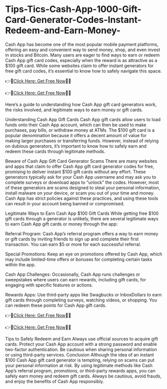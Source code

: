 # Tips-Tics-Cash-App-1000-Gift-Card-Generator-Codes-Instant-Redeem-and-Earn-Money-
Cash App has become one of the most popular mobile payment platforms, offering an easy and convenient way to send money, shop, and even invest in stocks and Bitcoin. Many users are eager to find ways to earn or redeem Cash App gift card codes, especially when the reward is as attractive as a $100 gift card. While some websites claim to offer instant generators for free gift card codes, it’s essential to know how to safely navigate this space. 


 👉📲[Click Here: Get Free Now](https://t.co/FNMbKS1oPt)🔶🔷


 👉📲[Click Here: Get Free Now](https://t.co/FNMbKS1oPt)🔶🔷



Here’s a guide to understanding how Cash App gift card generators work, the risks involved, and legitimate ways to earn money or gift cards.

Understanding Cash App Gift Cards
Cash App gift cards allow users to load funds onto their Cash App account, which can then be used to make purchases, pay bills, or withdraw money at ATMs. The $100 gift card is a popular denomination because it offers a decent amount of value for making larger purchases or transferring funds. However, instead of relying on dubious generators, it’s important to know how to safely earn and redeem these cards through legitimate methods.

Beware of Cash App Gift Card Generator Scams
There are many websites and apps that claim to offer Cash App gift card generator codes for free, promising to deliver instant $100 gift cards without any effort. These generators typically ask for your Cash App username and may ask you to complete surveys or download apps to “unlock” the codes. However, most of these generators are scams designed to steal your personal information, install malware on your device, or scam you out of your time and money. Cash App has strict policies against these practices, and using these tools can result in your account being banned or compromised.

Legitimate Ways to Earn Cash App $100 Gift Cards
While getting free $100 gift cards through a generator is unlikely, there are several legitimate ways to earn Cash App gift cards or money through the app:

Referral Program: Cash App’s referral program offers a way to earn money or gift cards by inviting friends to sign up and complete their first transaction. You can earn $5 or more for each successful referral.

Special Promotions: Keep an eye on promotions offered by Cash App, which may include limited-time offers or bonuses for completing certain tasks within the app.

Cash App Challenges: Occasionally, Cash App runs challenges or sweepstakes where users can earn rewards, including gift cards, for engaging with specific features or actions.

Rewards Apps: Use third-party apps like Swagbucks or InboxDollars to earn gift cards through completing surveys, watching videos, or shopping. You can redeem these points for Cash App gift cards.

👉📲[Click Here: Get Free Now](https://t.co/FNMbKS1oPt)🔶🔷

👉📲[Click Here: Get Free Now](https://t.co/FNMbKS1oPt)🔶🔷

Tips to Safely Redeem and Earn
Always use official sources to acquire gift cards.
Protect your Cash App account with a strong password and enable two-factor authentication.
Be cautious when sharing personal information or using third-party services.
Conclusion
Although the idea of an instant $100 Cash App gift card generator is tempting, relying on scams can put your personal information at risk. By using legitimate methods like Cash App’s referral program, promotions, or third-party rewards apps, you can safely earn money and redeem gift cards. Always be cautious, avoid frauds, and enjoy the benefits of Cash App responsibly.
